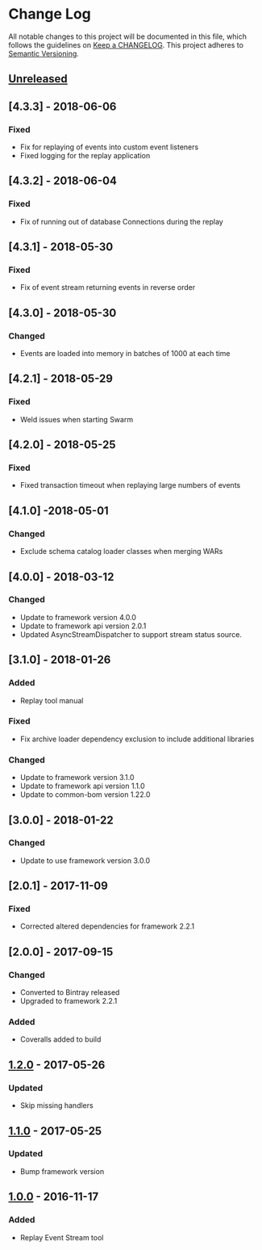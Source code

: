 # Change Log
All notable changes to this project will be documented in this file, which follows the guidelines
on [Keep a CHANGELOG](http://keepachangelog.com/). This project adheres to
[Semantic Versioning](http://semver.org/).

## [Unreleased]

## [4.3.3] - 2018-06-06
### Fixed
- Fix for replaying of events into custom event listeners
- Fixed logging for the replay application

## [4.3.2] - 2018-06-04
### Fixed
- Fix of running out of database Connections during the replay

## [4.3.1] - 2018-05-30

### Fixed
- Fix of event stream returning events in reverse order

## [4.3.0] - 2018-05-30

### Changed
- Events are loaded into memory in batches of 1000 at each time

## [4.2.1] - 2018-05-29

### Fixed
- Weld issues when starting Swarm

## [4.2.0] - 2018-05-25

### Fixed
- Fixed transaction timeout when replaying large numbers of events

## [4.1.0] -2018-05-01

### Changed
- Exclude schema catalog loader classes when merging WARs

## [4.0.0] - 2018-03-12

### Changed
- Update to framework version 4.0.0
- Update to framework api version 2.0.1
- Updated AsyncStreamDispatcher to support stream status source.

## [3.1.0] - 2018-01-26

### Added
- Replay tool manual

### Fixed
- Fix archive loader dependency exclusion to include additional libraries

### Changed
- Update to framework version 3.1.0
- Update to framework api version 1.1.0
- Update to common-bom version 1.22.0

## [3.0.0] - 2018-01-22

### Changed
- Update to use framework version 3.0.0

## [2.0.1] - 2017-11-09

### Fixed
- Corrected altered dependencies for framework 2.2.1

## [2.0.0] - 2017-09-15

### Changed
- Converted to Bintray released
- Upgraded to framework 2.2.1

### Added
- Coveralls added to build

## [1.2.0] - 2017-05-26

### Updated
- Skip missing handlers

## [1.1.0] - 2017-05-25

### Updated
- Bump framework version

## [1.0.0] - 2016-11-17

### Added
- Replay Event Stream tool

[Unreleased]: https://github.com/CJSCommonPlatform/framework-tools/compare/release-1.2.0...HEAD
[1.2.0]: https://github.com/CJSCommonPlatform/framework-tools/compare/release-1.1.0...release-1.2.0
[1.1.0]: https://github.com/CJSCommonPlatform/framework-tools/compare/release-1.0.0...release-1.1.0
[1.0.0]: https://github.com/CJSCommonPlatform/framework-tools/commits/release-1.0.0

